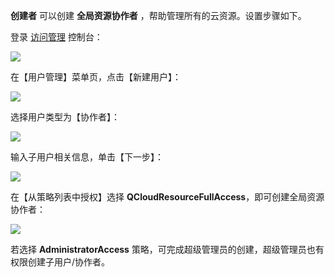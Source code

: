  **创建者** 可以创建 **全局资源协作者** ，帮助管理所有的云资源。设置步骤如下。

登录 [访问管理](http://console.tce.fsphere.cn/cam) 控制台：

![](https://main.qcloudimg.com/raw/3c19362ea65862bd9b70ad09f2f06acc.png)

在【用户管理】菜单页，点击【新建用户】：

![](https://main.qcloudimg.com/raw/6f1ea9ffa1c0bfea366cedbc5afa71d6.png)

选择用户类型为【协作者】：

![](https://main.qcloudimg.com/raw/758570da817fe1d9e6fc3d3680f1d657.png)

输入子用户相关信息，单击【下一步】：

![](https://main.qcloudimg.com/raw/4a1ffbb8fe1e77311c0a97f29ffcb564.png)

在【从策略列表中授权】选择 **QCloudResourceFullAccess**，即可创建全局资源协作者：

![](https://main.qcloudimg.com/raw/4830f45dc7e567be2b18fecf922df489.png)

若选择 **AdministratorAccess** 策略，可完成超级管理员的创建，超级管理员也有权限创建子用户/协作者。
